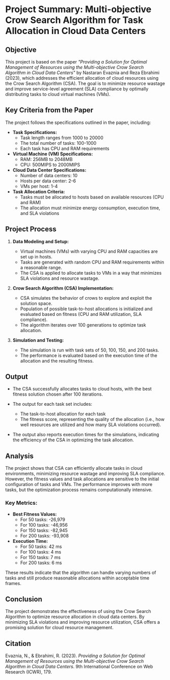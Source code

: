 # Project Summary: Multi-objective Crow Search Algorithm for Task Allocation in Cloud Data Centers

## Objective
This project is based on the paper *"Providing a Solution for Optimal Management of Resources using the Multi-objective Crow Search Algorithm in Cloud Data Centers"* by Nastaran Evaznia and Reza Ebrahimi (2023), which addresses the efficient allocation of cloud resources using the Crow Search Algorithm (CSA). The goal is to minimize resource wastage and improve service-level agreement (SLA) compliance by optimally distributing tasks to cloud virtual machines (VMs).

## Key Criteria from the Paper
The project follows the specifications outlined in the paper, including:
- **Task Specifications:**
  - Task length ranges from 1000 to 20000
  - The total number of tasks: 100-1000
  - Each task has CPU and RAM requirements
- **Virtual Machine (VM) Specifications:**
  - RAM: 256MB to 2048MB
  - CPU: 500MIPS to 2000MIPS
- **Cloud Data Center Specifications:**
  - Number of data centers: 10
  - Hosts per data center: 2-6
  - VMs per host: 1-4
- **Task Allocation Criteria:**
  - Tasks must be allocated to hosts based on available resources (CPU and RAM)
  - The allocation must minimize energy consumption, execution time, and SLA violations

## Project Process
1. **Data Modeling and Setup:**
   - Virtual machines (VMs) with varying CPU and RAM capacities are set up in hosts.
   - Tasks are generated with random CPU and RAM requirements within a reasonable range.
   - The CSA is applied to allocate tasks to VMs in a way that minimizes SLA violations and resource wastage.
   
2. **Crow Search Algorithm (CSA) Implementation:**
   - CSA simulates the behavior of crows to explore and exploit the solution space.
   - Population of possible task-to-host allocations is initialized and evaluated based on fitness (CPU and RAM utilization, SLA compliance).
   - The algorithm iterates over 100 generations to optimize task allocation.
   
3. **Simulation and Testing:**
   - The simulation is run with task sets of 50, 100, 150, and 200 tasks.
   - The performance is evaluated based on the execution time of the allocation and the resulting fitness.

## Output
- The CSA successfully allocates tasks to cloud hosts, with the best fitness solution chosen after 100 iterations.
- The output for each task set includes:
  - The task-to-host allocation for each task
  - The fitness score, representing the quality of the allocation (i.e., how well resources are utilized and how many SLA violations occurred).
  
- The output also reports execution times for the simulations, indicating the efficiency of the CSA in optimizing the task allocation.

## Analysis
The project shows that CSA can efficiently allocate tasks in cloud environments, minimizing resource wastage and improving SLA compliance. However, the fitness values and task allocations are sensitive to the initial configuration of tasks and VMs. The performance improves with more tasks, but the optimization process remains computationally intensive.

### Key Metrics:
- **Best Fitness Values:**
  - For 50 tasks: -26,979
  - For 100 tasks: -46,956
  - For 150 tasks: -82,945
  - For 200 tasks: -93,908
- **Execution Time:**
  - For 50 tasks: 42 ms
  - For 100 tasks: 4 ms
  - For 150 tasks: 7 ms
  - For 200 tasks: 6 ms

These results indicate that the algorithm can handle varying numbers of tasks and still produce reasonable allocations within acceptable time frames.

## Conclusion
The project demonstrates the effectiveness of using the Crow Search Algorithm to optimize resource allocation in cloud data centers. By minimizing SLA violations and improving resource utilization, CSA offers a promising solution for cloud resource management.

## Citation
Evaznia, N., & Ebrahimi, R. (2023). *Providing a Solution for Optimal Management of Resources using the Multi-objective Crow Search Algorithm in Cloud Data Centers*. 9th International Conference on Web Research (ICWR), 179.
